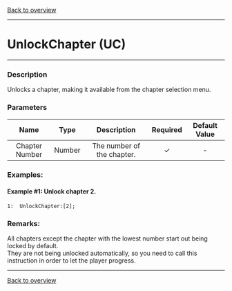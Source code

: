 [Back to overview](index.md)

---
# UnlockChapter (UC)
---
### Description
Unlocks a chapter, making it available from the chapter selection menu.

### Parameters

|Name|Type|Description|Required|Default Value|
|:---:|:---:|:---:|:---:|:---:|
|Chapter Number|Number|The number of the chapter.|✓|-|

### Examples:
#### Example #1: Unlock chapter 2.
```
1:  UnlockChapter:[2];
```

### Remarks:
All chapters except the chapter with the lowest number start out being locked by default.  
They are not being unlocked automatically, so you need to call this instruction in order to let the player progress.

---
[Back to overview](index.md)
